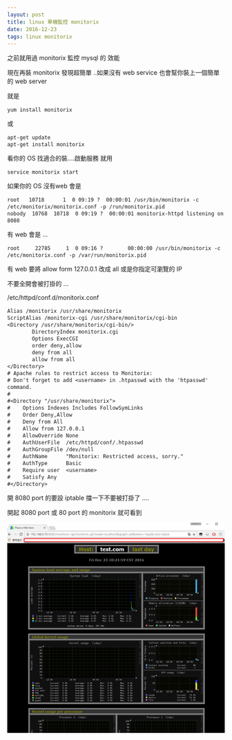 ```yaml
---
layout: post
title: linux 單機監控 monitorix
date: 2016-12-23
tags: linux monitorix
---
```

之前就用過 monitorix 監控 mysql 的 效能 

現在再裝 monitorix 發現超簡單 ..如果沒有 web service 也會幫你裝上一個簡單的 web server

 就是 
 
```
yum install monitorix

```

或

```
apt-get update
apt-get install monitorix
```

看你的 OS 找適合的裝....啟動服務 就用  

```
service monitorix start
```

如果你的 OS 沒有web 會是

```
root   10718      1  0 09:19 ?  00:00:01 /usr/bin/monitorix -c /etc/monitorix/monitorix.conf -p /run/monitorix.pid
nobody  10768  10718  0 09:19 ?  00:00:01 monitorix-httpd listening on 8080
```

有 web 會是 ...

```
root     22785     1  0 09:16 ?        00:00:00 /usr/bin/monitorix -c /etc/monitorix.conf -p /var/run/monitorix.pid
```

有 web 要將 allow form 127.0.0.1 改成 all 或是你指定可瀏覽的 IP

不要全開會被打掛的 ...

/etc/httpd/conf.d/monitorix.conf

```
Alias /monitorix /usr/share/monitorix
ScriptAlias /monitorix-cgi /usr/share/monitorix/cgi-bin
<Directory /usr/share/monitorix/cgi-bin/>
        DirectoryIndex monitorix.cgi
        Options ExecCGI
        order deny,allow
        deny from all
        allow from all
</Directory>
# Apache rules to restrict access to Monitorix:
# Don't forget to add <username> in .htpasswd with the 'htpasswd' command.
#
#<Directory "/usr/share/monitorix">
#    Options Indexes Includes FollowSymLinks
#    Order Deny,Allow
#    Deny from All
#    Allow from 127.0.0.1
#    AllowOverride None
#    AuthUserFile  /etc/httpd/conf/.htpasswd
#    AuthGroupFile /dev/null
#    AuthName      "Monitorix: Restricted access, sorry."
#    AuthType      Basic
#    Require user  <username>
#    Satisfy Any
#</Directory>
```

開 8080 port 的要設 iptable 擋一下不要被打掛了 ....

開起 8080 port 或 80 port 的 monitorix 就可看到

<img src="/images/posts/nginx/p2.png">
